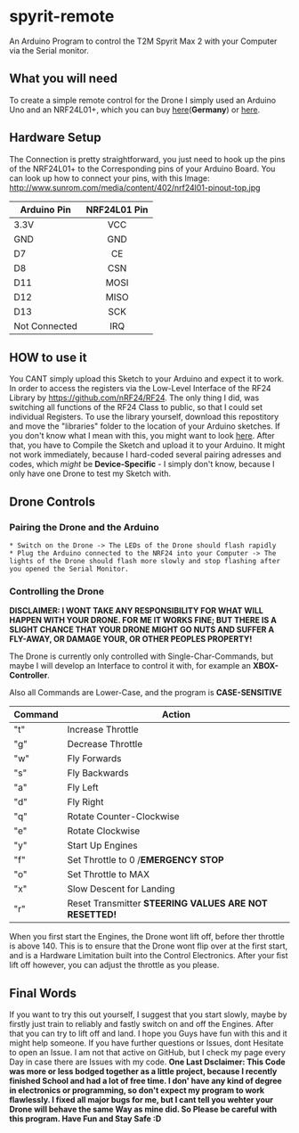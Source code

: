 # spyrit-remote
An Arduino Program to control the T2M Spyrit Max 2 with your Computer via the Serial monitor.

## What you will need
To create a simple remote control for the Drone I simply used an Arduino Uno and an NRF24L01+, which you can buy [here](https://www.roboter-bausatz.de/24/nrf24l01-funkmodul?number=RBS10024)(**Germany**) or [here](https://www.ebay.com/sch/sis.html?_itemId=null&_nkw=NRF24L01+Wireless+Transceiver+Module+2+4GHz+Antenna+SPI+For+Arduino+Microcontrol&_trksid=p2047675.m4100.l9146).

## Hardware Setup
The Connection is pretty straightforward, you just need to hook up the pins of the NRF24L01+ to the Corresponding pins of your Arduino Board. You can look up how to connect your pins, with this Image: http://www.sunrom.com/media/content/402/nrf24l01-pinout-top.jpg 

| Arduino Pin   | NRF24L01 Pin  |
| ------------- |:-------------:|
|      3.3V     |       VCC     |
|      GND      |       GND     |
|      D7       |       CE      |
|      D8       |       CSN     |
|      D11      |       MOSI    |
|      D12      |       MISO    |
|      D13      |       SCK     |
| Not Connected |       IRQ     |

## HOW to use it
You CANT simply upload this Sketch to your Arduino and expect it to work. In order to access the registers via the Low-Level Interface of the RF24 Library by https://github.com/nRF24/RF24. The only thing I did, was switching all functions of the RF24 Class to public, so that I could set individual Registers. To use the library yourself, download this repostitory and move the "libraries" folder to the location of your Arduino sketches. If you don't know what I mean with this, you might want to look [here](https://www.arduino.cc/en/Guide/Libraries#toc5). After that, you have to Compile the Sketch and upload it to your Arduino. It might not work immediately, because I hard-coded several pairing adresses and codes, which *might* be **Device-Specific** - I simply don't know, because I only have one Drone to test my Sketch with.

## Drone Controls
### Pairing the Drone and the Arduino
    * Switch on the Drone -> The LEDs of the Drone should flash rapidly
    * Plug the Arduino connected to the NRF24 into your Computer -> The lights of the Drone should flash more slowly and stop flashing after you opened the Serial Monitor.
    
 ### Controlling the Drone
 **DISCLAIMER: I WONT TAKE ANY RESPONSIBILITY FOR WHAT WILL HAPPEN WITH YOUR DRONE. FOR ME IT WORKS FINE; BUT THERE IS A SLIGHT CHANCE THAT YOUR DRONE MIGHT GO NUTS AND SUFFER A FLY-AWAY, OR DAMAGE YOUR, OR OTHER PEOPLES PROPERTY!**
 
 The Drone is currently only controlled with Single-Char-Commands, but maybe I will develop an Interface to control it with, for example an **XBOX-Controller**. 
 
 Also all Commands are Lower-Case, and the program is **CASE-SENSITIVE**
 
 |    Command   |      Action     |
 |--------------|-----------------|
 |      "t"     |Increase Throttle|
 |      "g"     |Decrease Throttle|
 |      "w"     |   Fly Forwards  |
 |      "s"     |   Fly Backwards |
 |      "a"     |   Fly Left      |
 |      "d"     |   Fly Right     |
 |      "q"     | Rotate Counter-Clockwise  |
 |      "e"     | Rotate Clockwise|
 |      "y"     | Start Up Engines|
 |      "f"     | Set Throttle to 0 /**EMERGENCY STOP**|
 |      "o"     | Set Throttle to MAX|
 |      "x"     | Slow Descent for Landing|
 |      "r"     | Reset Transmitter **STEERING VALUES ARE NOT RESETTED!**|
 
 When you first start the Engines, the Drone wont lift off, before ther throttle is above 140. This is to ensure that the Drone wont flip over at the first start, and is a Hardware Limitation built into the Control Electronics. After your fist lift off however, you can adjust the throttle as you please. 
 
 ## Final Words
 
 If you want to try this out yourself, I suggest that you start slowly, maybe by firstly just train to reliably and fastly switch on and off the Engines. After that you can try to lift off and land. I hope you Guys have fun with this and it might help someone. If you have further questions or Issues, dont Hesitate to open an Issue. I am not that active on GitHub, but I check my page every Day in case there are Issues with my code. **One Last Dsclaimer: This Code was more or less bodged together as a little project, because I recently finished School and had a lot of free time. I don' have any kind of degree in electronics or programming, so don't expect my program to work flawlessly. I fixed all major bugs for me, but I cant tell you wehter your Drone will behave the same Way as mine did. So Please be careful with this program. Have Fun and Stay Safe :D**
 
